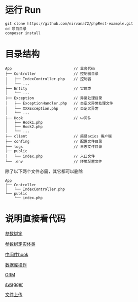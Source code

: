 # 运行 Run

~~~
git clone https://github.com/nirvana72/phpRest-example.git
cd 项目目录
composer install
~~~

# 目录结构
~~~
App                            // 业务代码
├── Controller                 // 控制器目录
│   ├── IndexController.php    // 控制器
│   └── ...
├── Entity                     // 实体类
│   └── ...
├── Exception                  // 异常处理目录
│   ├── ExceptionHandler.php   // 自定义异常处理文件
│   └── XXXException.php       // 自定义异常
│   └── ...
├── Hook                       // 中间件
│   ├── Hook1.php 
│   ├── Hook2.php 
│   └── ...
├── client                     // 简易axios 客户端
├── confing                    // 配置文件目录
├── logs                       // 日志文件目录
├── public                     
│   └── index.php              // 入口文件
└── .env                       // 环境配置文件
~~~

除了以下两个文件必需，其它都可以删除
~~~
App
├── Controller
│   └── IndexController.php
└── public                     
    └── index.php
~~~


# 说明直接看代码
[参数绑定](https://github.com/nirvana72/phpRest-example/blob/main/App/Controller/ParamsController.php)

[参数绑定实体类](https://github.com/nirvana72/phpRest-example/blob/main/App/Controller/EntityController.php)

[中间件hook](https://github.com/nirvana72/phpRest-example/blob/main/App/Controller/HookController.php)

[数据库操作](https://github.com/nirvana72/phpRest-example/blob/main/App/Controller/DbController.php)

[ORM](https://github.com/nirvana72/phpRest-example/blob/main/App/Controller/OrmController.php)

[swagger](https://github.com/nirvana72/phpRest-example/blob/main/App/Controller/SwaggerReturnController.php)

[文件上传](https://github.com/nirvana72/phpRest-example/blob/main/App/Controller/FileUploadController.php)
